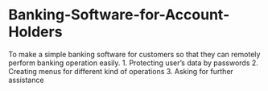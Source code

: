 # Banking-Software-for-Account-Holders
To make a simple banking software for customers so that  they can remotely perform banking operation easily.  1. Protecting user’s data by passwords  2. Creating menus for different kind of operations  3. Asking for further assistance
